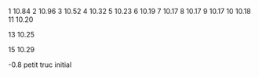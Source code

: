 1 10.84
2 10.96
3 10.52
4 10.32
5 10.23
6 10.19
7 10.17
8 10.17
9 10.17
10 10.18
11 10.20

13 10.25

15 10.29


-0.8 petit truc initial